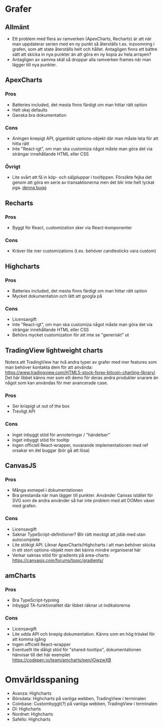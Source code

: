 # Grafer

## Allmänt

- Ett problem med flera av ramverken (ApexCharts, Recharts) är att när man uppdaterar serien med en ny punkt så återställs t.ex. inzoomning i grafen, som att state återställs helt och hållet. Antagligen finns ett bättre sätt att skicka in nya punkter än att göra en ny kopia av hela arrayen?
- Antagligen av samma skäl så droppar alla ramverken frames när man lägger till nya punkter.

## ApexCharts

### Pros

- Batteries included, det mesta finns färdigt om man hittar rätt option
- Helt okej defaults
- Ganska bra dokumentation

### Cons

- Aningen knepigt API, gigantiskt options-objekt där man måste leta för att hitta rätt
- Inte "React-igt", om man ska customiza något måste man göra det via strängar innehållande HTML eller CSS

### Övrigt

- Lite svårt att få in köp- och säljpluppar i tooltippen. Försökte fejka det genom att göra en serie av transaktionerna men det blir inte helt lyckat pga. [denna bugg](https://github.com/apexcharts/apexcharts.js/issues/420)

## Recharts

### Pros

- Byggt för React, customization sker via React-komponenter

### Cons

- Kräver lite mer customizations (t.ex. behöver candlesticks vara custom)

## Highcharts

### Pros

- Batteries included, det mesta finns färdigt om man hittar rätt option
- Mycket dokumentation och lätt att googla på

### Cons

- Licensavgift
- Inte "React-igt", om man ska customiza något måste man göra det via strängar innehållande HTML eller CSS
- Behövs mycket customization för att inte se "generiskt" ut

## TradingView lightweight charts

Notera att TradingView har två andra typer av grafer med mer features som man behöver kontakta dem för att använda: https://www.tradingview.com/HTML5-stock-forex-bitcoin-charting-library/. Det här libbet känns mer som ett demo för deras andra produkter snarare än något som kan användas för mer avancerade case.

### Pros

- Ser krispigt ut out of the box
- Trevligt API

### Cons

- Inget inbyggt stöd för annoteringar / "händelser"
- Inget inbyggt stöd för tooltip
- Ingen officiell React-wrapper, nuvarande implementationen med ref orsakar en del buggar (bör gå att lösa)

## CanvasJS

### Pros

- Många exmepel i dokumentationen
- Bra prestanda när man lägger till punkter. Använder Canvas istället för SVG som de andra använder så har inte problem med att DOMen växer med grafen.

### Cons

- Licensavgift
- Saknar TypeScript-definitioner? Blir rätt meckigt att jobb med utan autocomplete
- Lite stökigt API. Liknar ApexCharts/Highcharts i att man behöver skicka in ett stort options-objekt men det känns mindre organiserat här
- Verkar saknas stöd för gradients på area-charts: https://canvasjs.com/forums/topic/gradients/

## amCharts

### Pros

- Bra TypeScript-typning
- Inbyggd TA-funktionalitet där libbet räknar ut indikatorerna

### Cons

- Licensavgift
- Lite udda API och knepig dokumentation. Känns som en hög tröskel för att komma igång
- Ingen officiell React-wrapper
- Eventuellt lite dåligt stöd för "shared-tooltips", dokumentationen hänvisar till det här exemplet https://codepen.io/team/amcharts/pen/jOwzwXB

# Omvärldsspaning

- Avanza: Highcharts
- Börsdata: Highcharts på vanliga webben, TradingView i terminalen
- Coinbase: Custombyggt(?) på vanliga webben, TradingView i terminalen
- DI: Highcharts
- Nordnet: Highcharts
- Safello: Highcharts

